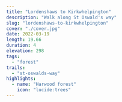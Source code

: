 ```yaml
---
title: "Lordenshaws to Kirkwhelpington"
description: "Walk along St Oswald's way"
slug: "lordenshaws-to-kirkwhelpington"
cover: "./cover.jpg"
date: 2022-03-19
length: 19.66
duration: 4
elevation: 298
tags:
  - "forest"
trails:
  - "st-oswalds-way"
highlights:
  - name: "Harwood forest"
    icon: "lucide:trees"
---
```

